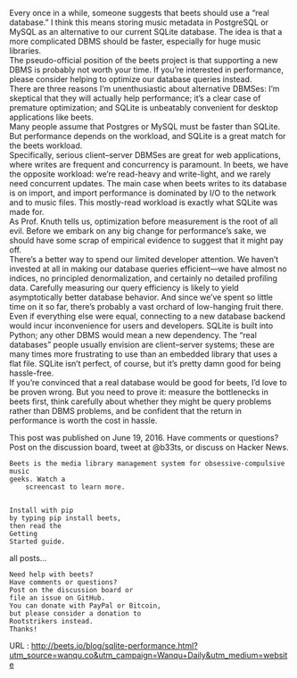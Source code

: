   Every once in a while, someone suggests that beets should use a “real database.” I think this means storing music metadata in PostgreSQL or MySQL as an alternative to our current SQLite database. The idea is that a more complicated DBMS should be faster, especially for huge music libraries.  
    The pseudo-official position of the beets project is that supporting a new DBMS is probably not worth your time. If you’re interested in performance, please consider helping to optimize our database queries instead.  
    There are three reasons I’m unenthusiastic about alternative DBMSes: I’m skeptical that they will actually help performance; it’s a clear case of premature optimization; and SQLite is unbeatably convenient for desktop applications like beets.  
    Many people assume that Postgres or MySQL must be faster than SQLite. But performance depends on the workload, and SQLite is a great match for the beets workload.  
    Specifically, serious client–server DBMSes are great for web applications, where writes are frequent and concurrency is paramount. In beets, we have the opposite workload: we’re read-heavy and write-light, and we rarely need concurrent updates. The main case when beets writes to its database is on import, and import performance is dominated by I/O to the network and to music files. This mostly-read workload is exactly what SQLite was made for.  
    As Prof. Knuth tells us, optimization before measurement is the root of all evil. Before we embark on any big change for performance’s sake, we should have some scrap of empirical evidence to suggest that it might pay off.  
    There’s a better way to spend our limited developer attention. We haven’t invested at all in making our database queries efficient—we have almost no indices, no principled denormalization, and certainly no detailed profiling data. Carefully measuring our query efficiency is likely to yield asymptotically better database behavior. And since we’ve spent so little time on it so far, there’s probably a vast orchard of low-hanging fruit there.  
    Even if everything else were equal, connecting to a new database backend would incur inconvenience for users and developers. SQLite is built into Python; any other DBMS would mean a new dependency. The “real databases” people usually envision are client–server systems; these are many times more frustrating to use than an embedded library that uses a flat file. SQLite isn’t perfect, of course, but it’s pretty damn good for being hassle-free.  
    If you’re convinced that a real database would be good for beets, I’d love to be proven wrong. But you need to prove it: measure the bottlenecks in beets first, think carefully about whether they might be query problems rather than DBMS problems, and be confident that the return in performance is worth the cost in hassle.  
    
This post was published on June 19, 2016.
Have comments or questions?
Post on
the discussion board,
tweet at @b33ts,
or discuss on Hacker News.
  
    
    Beets is the media library management system for obsessive-compulsive music
    geeks. Watch a
        screencast to learn more.
  
    
    Install with pip
    by typing pip install beets,
    then read the
    Getting
    Started guide.
  
    
all posts…
  
    
    Need help with beets?
    Have comments or questions?
    Post on the discussion board or
    file an issue on GitHub.
    You can donate with PayPal or Bitcoin,
    but please consider a donation to
    Rootstrikers instead.
    Thanks!
  
    
  URL : http://beets.io/blog/sqlite-performance.html?utm_source=wanqu.co&utm_campaign=Wanqu+Daily&utm_medium=website